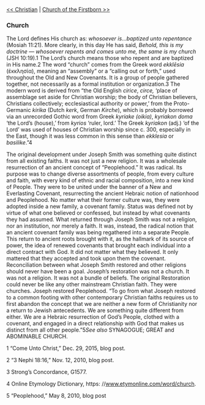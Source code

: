 [<< Christian](Christian.md)  |  [Church of the Firstborn >>](Church%20of%20the%20Firstborn.md)

### Church
The Lord defines His church as: *whosoever is*…*baptized unto repentance* (Mosiah 11:21). More clearly, in this day He has said, *Behold, this is my doctrine — whosoever repents and comes unto me, the same is my church* (JSH 10:19).1 The Lord’s church means those who repent and are baptized in His name.2 The word “church” comes from the Greek word *ekklēsia* (ἐκκλησία), meaning an “assembly” or a “calling out or forth,” used throughout the Old and New Covenants. It is a group of people gathered together, not necessarily as a formal institution or organization.3 The modern word is derived from “the Old English *cirice*, *circe,* ‘place of assemblage set aside for Christian worship; the body of Christian believers, Christians collectively; ecclesiastical authority or power,’ from the Proto-Germanic *kirika* (Dutch *kerk*, German *Kirche*), which is probably borrowed via an unrecorded Gothic word from Greek *kyriake (oikia)*, *kyriakon doma* ‘the Lord’s (house),’ from *kyrios* ‘ruler, lord.’ The Greek *kyriakon* (adj.) ‘of the Lord’ was used of houses of Christian worship since c. 300, especially in the East, though it was less common in this sense than *ekklesia* or *basilike*.”4

The original development under Joseph Smith was something quite distinct from all existing faiths. It was not just a new religion. It was a wholesale resurrection of an ancient concept of “Peoplehood.” It was radical. Its purpose was to change diverse assortments of people, from every culture and faith, with every kind of ethnic and racial composition, into a new kind of People. They were to be united under the banner of a New and Everlasting Covenant, resurrecting the ancient Hebraic notion of nationhood and Peoplehood. No matter what their former culture was, they were adopted inside a new family, a covenant family. Status was defined not by virtue of what one believed or confessed, but instead by what covenants they had assumed. What returned through Joseph Smith was not a religion, nor an institution, nor merely a faith. It was, instead, the radical notion that an ancient covenant family was being regathered into a separate People. This return to ancient roots brought with it, as the hallmark of its source of power, the idea of renewed covenants that brought each individual into a direct contract with God. It did not matter what they believed. It only mattered that they accepted and took upon them the covenant. Reconciliation between what Joseph Smith restored and other religions should never have been a goal. Joseph’s restoration was not a church. It was not a religion. It was not a bundle of beliefs. The original Restoration could never be like any other mainstream Christian faith. They were churches. Joseph restored Peoplehood. “To go from what Joseph restored to a common footing with other contemporary Christian faiths requires us to first abandon the concept that we are neither a new form of Christianity nor a return to Jewish antecedents. We are something quite different from either. We are a Hebraic resurrection of God’s People, clothed with a covenant, and engaged in a direct relationship with God that makes us distinct from all other people.”5*See also* SYNAGOGUE; GREAT and ABOMINABLE CHURCH.



1 “Come Unto Christ,” Dec. 29, 2015, blog post.


2 “3 Nephi 18:16,” Nov. 12, 2010, blog post.


3 Strong’s Concordance, G1577.


4  Online Etymology Dictionary, https: //www.etymonline.com/word/church.


5 “Peoplehood,” May 8, 2010, blog post